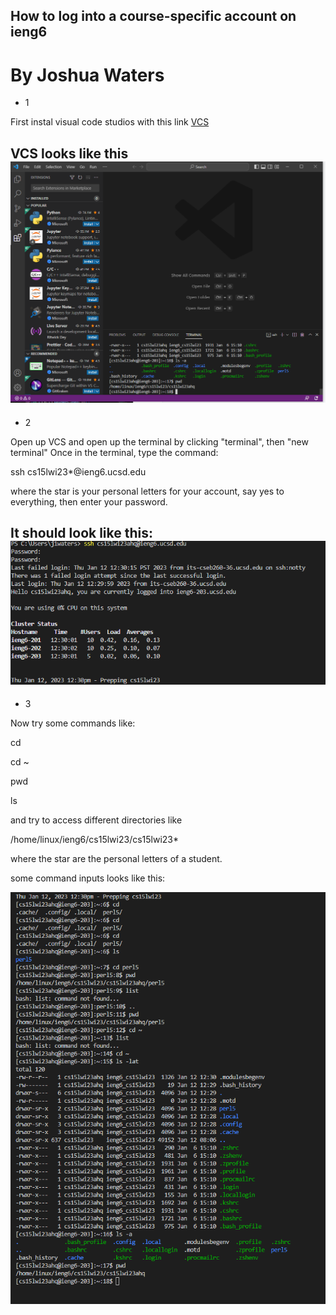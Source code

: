 ## How to log into a course-specific account on ieng6
# By Joshua Waters
- 1

First instal visual code studios with this link
[VCS](https://code.visualstudio.com/)

VCS looks like this 
![Image](https://github.com/jjlenox/cse15l-lab-reports/blob/main/Screenshot%202023-01-12%20123611.png)
---
- 2 

Open up VCS and open up the terminal by clicking "terminal", then "new terminal"
Once in the terminal, type the command:

ssh cs15lwi23*@ieng6.ucsd.edu

where the star is your personal letters for your account,
say yes to everything,
then enter your password.

It should look like this:
![Image](https://github.com/jjlenox/cse15l-lab-reports/blob/main/Screenshot%202023-01-12%20123844.png)
---
- 3

Now try some commands like:

cd

cd ~

pwd

ls

and try to access different directories like

/home/linux/ieng6/cs15lwi23/cs15lwi23*

where the star are the personal letters of a student.

some command inputs looks like this:

![Image](https://github.com/jjlenox/cse15l-lab-reports/blob/main/Screenshot%202023-01-12%20123936.png)
